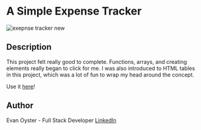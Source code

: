 # A Simple Expense Tracker

![exepnse tracker new](https://user-images.githubusercontent.com/108839805/204577221-638a2646-425c-47e5-a113-c336c1c2597c.png)

## Description
This project felt really good to complete. Functions, arrays, and creating elements really began to click for me. I was also introduced to HTML tables in this project, which was a lot of fun to wrap my head around the concept.

Use it [here](https://quietoutthere.github.io/expense_tracker/)!

## Author
Evan Oyster - Full Stack Developer
[LinkedIn](https://www.linkedin.com/feed/)
